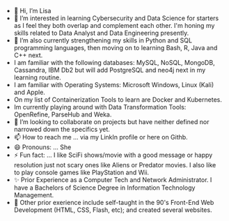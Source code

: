 - 👋 Hi, I’m Lisa
- 👀 I’m interested in learning Cybersecurity and Data Science for starters as I feel they both overlap and complement each other.  I'm honing my skills related to Data Analyst and Data Engineering presently. 
- 🌱 I’m also currently strengthening my skills in Python and SQL programming languages, then moving on to learning Bash, R, Java and C++ next.
- I am familiar with the following databases: MySQL,  NoSQL, MongoDB, Cassandra, IBM Db2 but will add PostgreSQL and neo4j next in my learning routine.
- I am familiar with Operating Systems: Microsoft Windows, Linux (Kali) and Apple.  
- On my list of Containerization Tools to learn are Docker and Kubernetes.
- Im currently playing around with Data Transformation Tools: OpenRefine, ParseHub and Weka. 
- 💞️ I’m looking to collaborate on projects but have neither defined nor narrowed down the specifics yet.
- 📫 How to reach me ... via my LinkIn profile or here on Githb.
- 😄 Pronouns: ... She
- ⚡ Fun fact: ... I like SciFi shows/movie with a good message or happy resolution just not scary ones like Aliens or Predator movies.  I also like to play console games like PlayStation and Wii.
- ✨ Prior Experience as a Computer Tech and Network Administrator.  I have a Bachelors of Science Degree in Information Technology Management.
- 👏 Other prior exerience include self-taught in the 90's Front-End Web Development (HTML, CSS, Flash, etc); and created several websites.

<!---
member888lb/member888lb is a ✨ special ✨ repository because its `README.md` (this file) appears on your GitHub profile.
You can click the Preview link to take a look at your changes.
--->
